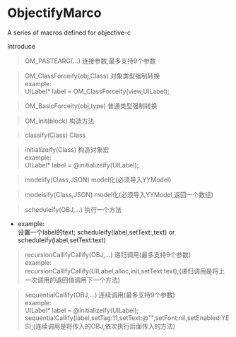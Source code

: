 # ObjectifyMarco
A series of macros defined for objective-c

Introduce

> OM_PASTEARG(...) 连接参数,最多支持9个参数

> OM_ClassForceify(obj,Class) 对象类型强制转换</br>
    example:</br>
>           UILabel* label = OM_ClassForceify(view,UILabel);

> OM_BasicForceity(obj,type) 普通类型强制转换</br>

> OM_Init(block) 构造方法</br>

> classify(Class) Class</br>

> initializeify(Class) 构造对象宏</br>
    example:</br>
>           UILabel* label = @initializeify(UILabel);

> modelify(Class,JSON) model化(必须导入YYModel)</br>
    
> modelsify(Class,JSON) model化(必须导入YYModel,返回一个数组)

> scheduleify(OBJ,...) 执行一个方法</br>
*    example:</br>
             设置一个label的text;
             scheduleify(label,setText:,text) or scheduleify(label,setText:text)

> recursionCallifyCallify(OBJ,...) 递归调用(最多支持9个参数)</br>
    example:</br>
>           recursionCallifyCallify(UILabel,alloc,init,setText:text);(递归调用是将上一次调用的返回值调用下一个方法)

> sequentialCallify(OBJ,...) 连续调用(最多支持9个参数)</br>
    example:</br>
>           UILabel* label = @initializeify(UILabel);
>           sequentialCallify(label,setTag:11,setText:@"",setFont:nil,setEnabled:YES);(连续调用是将传入的OBJ,依次执行后面传入的方法)
